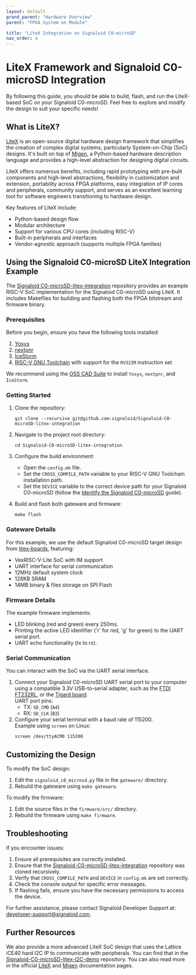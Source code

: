 ```yaml
---
layout: default
grand_parent: "Hardware Overview"
parent: "FPGA System on Module"

title: "LiteX Integration on Signaloid C0-microSD"
nav_order: 4
---
```


# LiteX Framework and Signaloid C0-microSD Integration
By following this guide, you should be able to build, flash, and run the LiteX-based SoC on your Signaloid C0-microSD. Feel free to explore and modify the design to suit your specific needs!

## What is LiteX?
[LiteX](https://github.com/enjoy-digital/litex) is an open-source digital hardware design framework that simplifies the creation of complex digital systems, particularly System-on-Chip (SoC) designs. It's built on top of [Migen](https://m-labs.hk/migen/), a Python-based hardware description language and provides a high-level abstraction for designing digital circuits.  

LiteX offers numerous benefits, including rapid prototyping with pre-built components and high-level abstractions, flexibility in customization and extension, portability across FPGA platforms, easy integration of IP cores and peripherals, community support, and serves as an excellent learning tool for software engineers transitioning to hardware design.

Key features of LiteX include:
- Python-based design flow
- Modular architecture
- Support for various CPU cores (including RISC-V)
- Built-in peripherals and interfaces
- Vendor-agnostic approach (supports multiple FPGA families)

## Using the Signaloid C0-microSD LiteX Integration Example
The [Signaloid C0-microSD-litex-integration](https://github.com/signaloid/Signaloid-C0-microSD-litex-integration) repository provides an example RISC-V SoC implementation for the Signaloid C0-microSD using LiteX. It includes Makefiles for building and flashing both the FPGA bitstream and firmware binary.

### Prerequisites
Before you begin, ensure you have the following tools installed:
1. [Yosys](https://github.com/YosysHQ/yosys)
2. [nextpnr](https://github.com/YosysHQ/nextpnr)
3. [IceStorm](https://github.com/YosysHQ/icestorm)
4. [RISC-V GNU Toolchain](https://github.com/riscv/riscv-gnu-toolchain) with support for the `RV32IM` instruction set

We recommend using the [OSS CAD Suite](https://github.com/YosysHQ/oss-cad-suite-build) to install `Yosys`, `nextpnr`, and `IceStorm`.

### Getting Started
1. Clone the repository:
	```
	git clone --recursive git@github.com:signaloid/Signaloid-C0-microSD-litex-integration
	```

2. Navigate to the project root directory:
	```
	cd Signaloid-C0-microSD-litex-integration
	```

3. Configure the build environment:
	- Open the `config.mk` file.
	- Set the `CROSS_COMPILE_PATH` variable to your RISC-V GNU Toolchain installation path.
	- Set the `DEVICE` variable to the correct device path for your Signaloid C0-microSD (follow the [Identify the Signaloid C0-microSD](/guides/identify-c0-microsd) guide).

4. Build and flash both gateware and firmware:
	```
	make flash
	```

### Gateware Details
For this example, we use the default Signaloid C0-microSD target design from [litex-boards](https://github.com/litex-hub/litex-boards/blob/master/litex_boards/targets/signaloid_c0_microsd.py), featuring:
- VexRISC-V-Lite SoC with IM support
- UART interface for serial communication
- 12MHz default system clock
- 128KB SRAM
- 14MB binary & files storage on SPI Flash

### Firmware Details
The example firmware implements:
- LED blinking (red and green) every 250ms.
- Printing the active LED identifier ('r' for red, 'g' for green) to the UART serial port.
- UART echo functionality (tx to rx).

### Serial Communication
You can interact with the SoC via the UART serial interface.
1. Connect your Signaloid C0-microSD UART serial port to your computer using a compatible 3.3V USB-to-serial adapter, such as the [FTDI FT232RL](https://ftdichip.com/products/ttl-232r-3v3/), or the [Tigard board](https://github.com/tigard-tools/tigard).  
UART port pins:
	- TX: `SD_CMD` (`A4`)
	- RX: `SD_CLK` (`B3`)
1. Configure your serial terminal with a baud rate of 115200.  
	Example using `screen` on Linux:
	```
	screen /dev/ttyACM0 115200
	```

## Customizing the Design
To modify the SoC design:

1. Edit the `signaloid_c0_microsd.py` file in the `gateware/` directory.
2. Rebuild the gateware using `make gateware`.

To modify the firmware:

1. Edit the source files in the `firmware/src/` directory.
2. Rebuild the firmware using `make firmware`.

## Troubleshooting
If you encounter issues:

1. Ensure all prerequisites are correctly installed.
2. Ensure that the [Signaloid-C0-microSD-litex-integration](https://github.com/signaloid/Signaloid-C0-microSD-litex-integration) repository was cloned recursively.
3. Verify that `CROSS_COMPILE_PATH` and `DEVICE` in `config.mk` are set correctly.
4. Check the console output for specific error messages.
5. If flashing fails, ensure you have the necessary permissions to access the device.

For further assistance, please contact Signaloid Developer Support at: developer-support@signaloid.com.

## Further Resources
We also provide a more advanced LiteX SoC design that uses the Lattice iCE40 hard I2C IP to communicate with peripherals. You can find that in the [Signaloid-C0-microSD-litex-I2C-demo](https://github.com/signaloid/Signaloid-C0-microSD-litex-I2C-demo) repository. You can also read more in the official [LiteX](https://github.com/enjoy-digital/litex/wiki) and [Migen](https://m-labs.hk/migen/) documentation pages.
